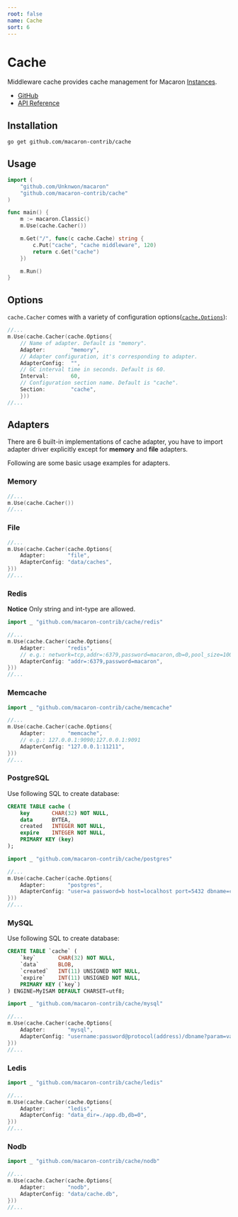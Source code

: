```yaml
---
root: false
name: Cache
sort: 6
---
```


# Cache

Middleware cache provides cache management for Macaron [Instances](../intro/core_concepts#instances).

- [GitHub](https://github.com/macaron-contrib/cache)
- [API Reference](https://gowalker.org/github.com/macaron-contrib/cache)

## Installation

    go get github.com/macaron-contrib/cache

## Usage

```go
import (
    "github.com/Unknwon/macaron"
    "github.com/macaron-contrib/cache"
)

func main() {
    m := macaron.Classic()
    m.Use(cache.Cacher())

    m.Get("/", func(c cache.Cache) string {
        c.Put("cache", "cache middleware", 120)
        return c.Get("cache")
    })

    m.Run()
}
```

## Options

`cache.Cacher` comes with a variety of configuration options([`cache.Options`](https://gowalker.org/github.com/macaron-contrib/cache#Options)):

```go
//...
m.Use(cache.Cacher(cache.Options{
    // Name of adapter. Default is "memory".
    Adapter:        "memory",
    // Adapter configuration, it's corresponding to adapter.
    AdapterConfig:  "",
    // GC interval time in seconds. Default is 60.
    Interval:       60,
    // Configuration section name. Default is "cache".
    Section:        "cache",
    }))
//...
```

## Adapters

There are 6 built-in implementations of cache adapter, you have to import adapter driver explicitly except for **memory** and **file** adapters.

Following are some basic usage examples for adapters.

### Memory

```go
//...
m.Use(cache.Cacher())
//...
```

### File

```go
//...
m.Use(cache.Cacher(cache.Options{
    Adapter:       "file",
    AdapterConfig: "data/caches",
}))
//...
```

### Redis

**Notice** Only string and int-type are allowed.

```go
import _ "github.com/macaron-contrib/cache/redis"

//...
m.Use(cache.Cacher(cache.Options{
    Adapter:       "redis",
    // e.g.: network=tcp,addr=:6379,password=macaron,db=0,pool_size=100,idle_timeout=180
    AdapterConfig: "addr=:6379,password=macaron",
}))
//...
```

### Memcache

```go
import _ "github.com/macaron-contrib/cache/memcache"

//...
m.Use(cache.Cacher(cache.Options{
    Adapter:       "memcache",
    // e.g.: 127.0.0.1:9090;127.0.0.1:9091
    AdapterConfig: "127.0.0.1:11211",
}))
//...
```

### PostgreSQL

Use following SQL to create database:

```sql
CREATE TABLE cache (
    key       CHAR(32) NOT NULL,
    data      BYTEA,
    created   INTEGER NOT NULL,
    expire    INTEGER NOT NULL,
    PRIMARY KEY (key)
);
```

```go
import _ "github.com/macaron-contrib/cache/postgres"

//...
m.Use(cache.Cacher(cache.Options{
    Adapter:       "postgres",
    AdapterConfig: "user=a password=b host=localhost port=5432 dbname=c sslmode=disable",
}))
//...
```

### MySQL

Use following SQL to create database:

```sql
CREATE TABLE `cache` (
    `key`       CHAR(32) NOT NULL,
    `data`      BLOB,
    `created`   INT(11) UNSIGNED NOT NULL,
    `expire`    INT(11) UNSIGNED NOT NULL,
    PRIMARY KEY (`key`)
) ENGINE=MyISAM DEFAULT CHARSET=utf8;
```

```go
import _ "github.com/macaron-contrib/cache/mysql"

//...
m.Use(cache.Cacher(cache.Options{
    Adapter:       "mysql",
    AdapterConfig: "username:password@protocol(address)/dbname?param=value",
}))
//...
```

### Ledis

```go
import _ "github.com/macaron-contrib/cache/ledis"

//...
m.Use(cache.Cacher(cache.Options{
    Adapter:       "ledis",
    AdapterConfig: "data_dir=./app.db,db=0",
}))
//...
```

### Nodb

```go
import _ "github.com/macaron-contrib/cache/nodb"

//...
m.Use(cache.Cacher(cache.Options{
    Adapter:       "nodb",
    AdapterConfig: "data/cache.db",
}))
//...
```
